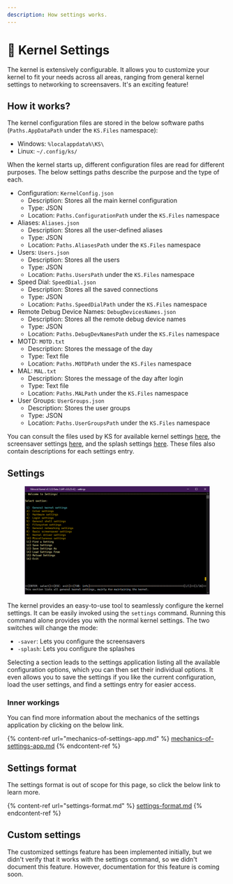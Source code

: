 ```yaml
---
description: How settings works.
---
```


# 🔧 Kernel Settings

The kernel is extensively configurable. It allows you to customize your kernel to fit your needs across all areas, ranging from general kernel settings to networking to screensavers. It's an exciting feature!

## How it works?

The kernel configuration files are stored in the below software paths (`Paths.AppDataPath` under the `KS.Files` namespace):

* Windows: `%localappdata%\KS\`
* Linux: `~/.config/ks/`

When the kernel starts up, different configuration files are read for different purposes. The below settings paths describe the purpose and the type of each.

* Configuration: `KernelConfig.json`
  * Description: Stores all the main kernel configuration
  * Type: JSON
  * Location: `Paths.ConfigurationPath` under the `KS.Files` namespace
* Aliases: `Aliases.json`
  * Description: Stores all the user-defined aliases
  * Type: JSON
  * Location: `Paths.AliasesPath` under the `KS.Files` namespace
* Users: `Users.json`
  * Description: Stores all the users
  * Type: JSON
  * Location: `Paths.UsersPath` under the `KS.Files` namespace
* Speed Dial: `SpeedDial.json`
  * Description: Stores all the saved connections
  * Type: JSON
  * Location: `Paths.SpeedDialPath` under the `KS.Files` namespace
* Remote Debug Device Names: `DebugDevicesNames.json`
  * Description: Stores all the remote debug device names
  * Type: JSON
  * Location: `Paths.DebugDevNamesPath` under the `KS.Files` namespace
* MOTD: `MOTD.txt`
  * Description: Stores the message of the day
  * Type: Text file
  * Location: `Paths.MOTDPath` under the `KS.Files` namespace
* MAL: `MAL.txt`
  * Description: Stores the message of the day after login
  * Type: Text file
  * Location: `Paths.MALPath` under the `KS.Files` namespace
* User Groups: `UserGroups.json`
  * Description: Stores the user groups
  * Type: JSON
  * Location: `Paths.UserGroupsPath` under the `KS.Files` namespace

You can consult the files used by KS for available kernel settings [here](https://github.com/Aptivi/Kernel-Simulator/blob/master/public/Kernel%20Simulator/Resources/Settings/SettingsEntries.json), the screensaver settings [here](https://github.com/Aptivi/Kernel-Simulator/blob/master/public/Kernel%20Simulator/Resources/Settings/ScreensaverSettingsEntries.json), and the splash settings [here](https://github.com/Aptivi/Kernel-Simulator/blob/master/public/Kernel%20Simulator/Resources/Settings/SplashSettingsEntries.json). These files also contain descriptions for each settings entry.

## Settings

<figure><img src="../../../.gitbook/assets/image (52).png" alt=""><figcaption></figcaption></figure>

The kernel provides an easy-to-use tool to seamlessly configure the kernel settings. It can be easily invoked using the `settings` command. Running this command alone provides you with the normal kernel settings. The two switches will change the mode:

* `-saver`: Lets you configure the screensavers
* `-splash`: Lets you configure the splashes

Selecting a section leads to the settings application listing all the available configuration options, which you can then set their individual options. It even allows you to save the settings if you like the current configuration, load the user settings, and find a settings entry for easier access.

### Inner workings

You can find more information about the mechanics of the settings application by clicking on the below link.

{% content-ref url="mechanics-of-settings-app.md" %}
[mechanics-of-settings-app.md](mechanics-of-settings-app.md)
{% endcontent-ref %}

## Settings format

The settings format is out of scope for this page, so click the below link to learn more.

{% content-ref url="settings-format.md" %}
[settings-format.md](settings-format.md)
{% endcontent-ref %}

## Custom settings

The customized settings feature has been implemented initially, but we didn't verify that it works with the settings command, so we didn't document this feature. However, documentation for this feature is coming soon.
